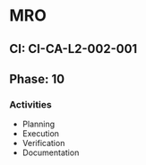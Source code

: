 # MRO

## CI: CI-CA-L2-002-001
## Phase: 10

### Activities
- Planning
- Execution
- Verification
- Documentation
